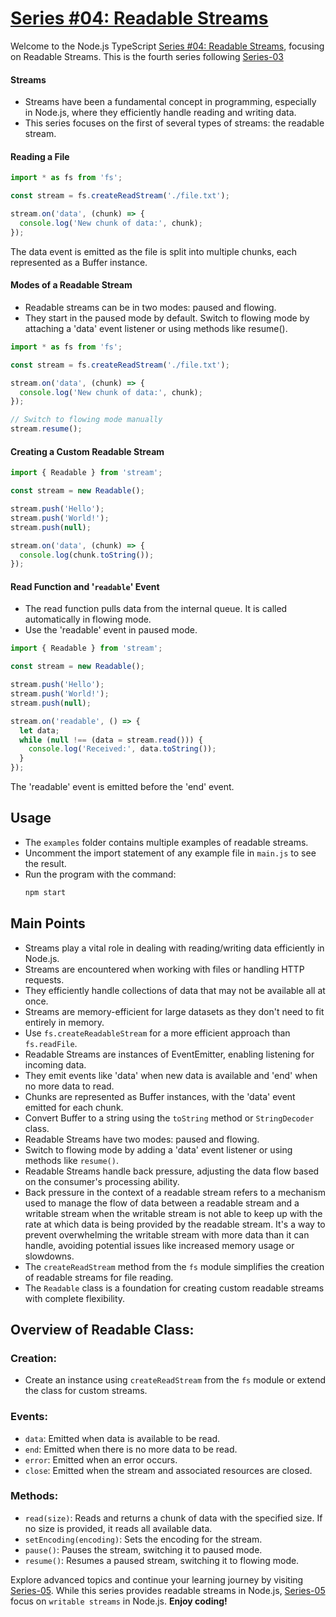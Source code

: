 # [Series #04: Readable Streams](https://github.com/muneer-ahmed-khan/typescript-node-series/tree/master/series-04)

Welcome to the Node.js TypeScript [Series #04: Readable Streams](https://github.com/muneer-ahmed-khan/typescript-node-series/tree/master/series-04), focusing on Readable Streams. This is the fourth series following [Series-03](https://github.com/muneer-ahmed-khan/typescript-node-series/tree/master/series-03)


#### Streams
- Streams have been a fundamental concept in programming, especially in Node.js, where they efficiently handle reading and writing data.
- This series focuses on the first of several types of streams: the readable stream.

#### Reading a File

```typescript
import * as fs from 'fs';

const stream = fs.createReadStream('./file.txt');

stream.on('data', (chunk) => {
  console.log('New chunk of data:', chunk);
});
```
The data event is emitted as the file is split into multiple chunks, each represented as a Buffer instance.

#### Modes of a Readable Stream

- Readable streams can be in two modes: paused and flowing.
- They start in the paused mode by default. Switch to flowing mode by attaching a 'data' event listener or using methods like resume().

```typescript
import * as fs from 'fs';

const stream = fs.createReadStream('./file.txt');

stream.on('data', (chunk) => {
  console.log('New chunk of data:', chunk);
});

// Switch to flowing mode manually
stream.resume();
```

#### Creating a Custom Readable Stream

```typescript
import { Readable } from 'stream';

const stream = new Readable();

stream.push('Hello');
stream.push('World!');
stream.push(null);

stream.on('data', (chunk) => {
  console.log(chunk.toString());
});
```

#### Read Function and '```readable```' Event

- The read function pulls data from the internal queue. It is called automatically in flowing mode.
- Use the 'readable' event in paused mode.

```typescript
import { Readable } from 'stream';

const stream = new Readable();

stream.push('Hello');
stream.push('World!');
stream.push(null);

stream.on('readable', () => {
  let data;
  while (null !== (data = stream.read())) {
    console.log('Received:', data.toString());
  }
});
```
The 'readable' event is emitted before the 'end' event.


## Usage

- The `examples` folder contains multiple examples of readable streams.
- Uncomment the import statement of any example file in `main.js` to see the result.
- Run the program with the command:
  ```sh
  npm start
  ```



## Main Points

- Streams play a vital role in dealing with reading/writing data efficiently in Node.js.
- Streams are encountered when working with files or handling HTTP requests.
- They efficiently handle collections of data that may not be available all at once.
- Streams are memory-efficient for large datasets as they don't need to fit entirely in memory.
- Use `fs.createReadableStream` for a more efficient approach than `fs.readFile`.
- Readable Streams are instances of EventEmitter, enabling listening for incoming data.
- They emit events like 'data' when new data is available and 'end' when no more data to read.
- Chunks are represented as Buffer instances, with the 'data' event emitted for each chunk.
- Convert Buffer to a string using the `toString` method or `StringDecoder` class.
- Readable Streams have two modes: paused and flowing.
- Switch to flowing mode by adding a 'data' event listener or using methods like `resume()`.
- Readable Streams handle back pressure, adjusting the data flow based on the consumer's processing ability.
- Back pressure in the context of a readable stream refers to a mechanism used to manage the flow of data between a readable stream and a writable stream when the writable stream is not able to keep up with the rate at which data is being provided by the readable stream. It's a way to prevent overwhelming the writable stream with more data than it can handle, avoiding potential issues like increased memory usage or slowdowns.
- The `createReadStream` method from the `fs` module simplifies the creation of readable streams for file reading.
- The `Readable` class is a foundation for creating custom readable streams with complete flexibility.

## Overview of Readable Class:

### Creation:

- Create an instance using `createReadStream` from the `fs` module or extend the class for custom streams.

### Events:

- `data`: Emitted when data is available to be read.
- `end`: Emitted when there is no more data to be read.
- `error`: Emitted when an error occurs.
- `close`: Emitted when the stream and associated resources are closed.

### Methods:

- `read(size)`: Reads and returns a chunk of data with the specified size. If no size is provided, it reads all available data.
- `setEncoding(encoding)`: Sets the encoding for the stream.
- `pause()`: Pauses the stream, switching it to paused mode.
- `resume()`: Resumes a paused stream, switching it to flowing mode.


Explore advanced topics and continue your learning journey by visiting [Series-05](https://github.com/muneer-ahmed-khan/typescript-node-series/tree/master/series-05). While this series provides readable streams in Node.js, [Series-05](https://github.com/muneer-ahmed-khan/typescript-node-series/tree/master/series-05) focus on ```writable streams``` in Node.js. **Enjoy coding!**


